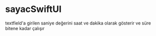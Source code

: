 # sayacSwiftUI

textfield'a girilen saniye değerini saat ve dakika olarak gösterir ve süre bitene kadar çalışır
